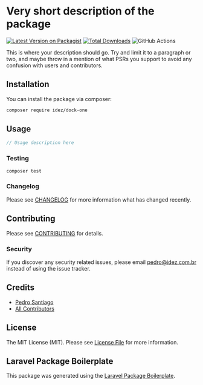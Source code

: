 # Very short description of the package

[![Latest Version on Packagist](https://img.shields.io/packagist/v/idez/dock-one.svg?style=flat-square)](https://packagist.org/packages/idez/dock-one)
[![Total Downloads](https://img.shields.io/packagist/dt/idez/dock-one.svg?style=flat-square)](https://packagist.org/packages/idez/dock-one)
![GitHub Actions](https://github.com/idez/dock-one/actions/workflows/main.yml/badge.svg)

This is where your description should go. Try and limit it to a paragraph or two, and maybe throw in a mention of what PSRs you support to avoid any confusion with users and contributors.

## Installation

You can install the package via composer:

```bash
composer require idez/dock-one
```

## Usage

```php
// Usage description here
```

### Testing

```bash
composer test
```

### Changelog

Please see [CHANGELOG](CHANGELOG.md) for more information what has changed recently.

## Contributing

Please see [CONTRIBUTING](CONTRIBUTING.md) for details.

### Security

If you discover any security related issues, please email pedro@idez.com.br instead of using the issue tracker.

## Credits

-   [Pedro Santiago](https://github.com/idez)
-   [All Contributors](../../contributors)

## License

The MIT License (MIT). Please see [License File](LICENSE.md) for more information.

## Laravel Package Boilerplate

This package was generated using the [Laravel Package Boilerplate](https://laravelpackageboilerplate.com).

